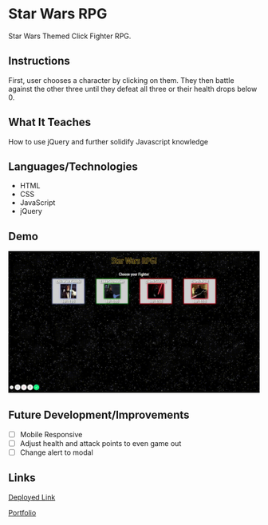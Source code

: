 # Star Wars RPG
Star Wars Themed Click Fighter RPG. 
 
## Instructions
First, user chooses a character by clicking on them.
They then battle against the other three until they defeat all three or their health drops below 0.

## What It Teaches
How to use jQuery and further solidify Javascript knowledge

## Languages/Technologies 
* HTML
* CSS
* JavaScript
* jQuery

## Demo
![Demo Gif](assets/images/rpgDemo.gif)

## Future Development/Improvements
- [ ] Mobile Responsive
- [ ] Adjust health and attack points to even game out
- [ ] Change alert to modal

## Links
[Deployed Link](https://lmboyle.github.io/unit-4-game/)

[Portfolio](https://lmboyle.github.io/)
